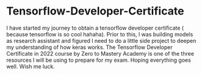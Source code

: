 # Tensorflow-Developer-Certificate

I have started my journey to obtain a tensorflow developer certificate ( because tensorflow is so cool hahaha). Prior to this, l was building models as research assistant and figured l need to do a little side project to deepen my understanding of how keras works. The Tensorflow Developer Certificate in 2022 course by Zero to Mastery Academy is one of the three resources l will be using to prepare for my exam. Hoping everything goes well. Wish me luck. 
